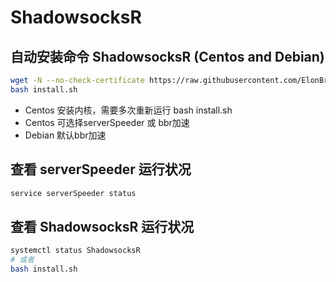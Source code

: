 # ShadowsocksR

## 自动安装命令 ShadowsocksR (Centos and Debian)
``` bash
wget -N --no-check-certificate https://raw.githubusercontent.com/ElonBrown/ShadowsocksR/master/install.sh
bash install.sh
```
- Centos 安装内核，需要多次重新运行 bash install.sh
- Centos 可选择serverSpeeder 或 bbr加速
- Debian 默认bbr加速


## 查看 serverSpeeder 运行状况
``` bash
service serverSpeeder status
```

## 查看 ShadowsocksR 运行状况
``` bash
systemctl status ShadowsocksR
# 或者
bash install.sh
```